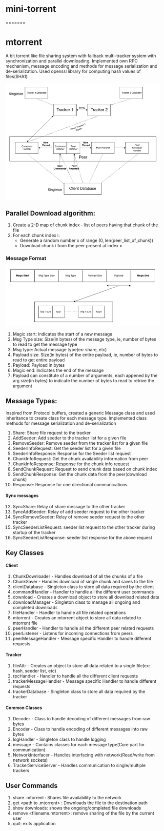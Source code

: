
# mini-torrent
=======
# mtorrent
A bit torrent like file sharing system with fallback multi-tracker system with synchronization and parallel downloading.
Implemented own RPC mechanism, message encoding and methods for message serialization and de-serialization. Used openssl library for computing hash values of files(SHA1)

![Screenshot](archi.png)

## Parallel Download algorithm:
1. Create a 2-D map of chunk index - list of peers having that chunk of the file
2. For each chunk index i:
    - Generate a random number x of range (0, len(peer_list_of_chunk))
    - Download chunk i from the peer present at index x

### Message Format
![](messageFormat.png)

1. Magic start: Indicates the start of a new message
2. Msg Type size: Size(in bytes) of the message type, ie, number of bytes to read to get the message type
3. Msg type: Actual message type(ex: share, etc)
4. Payload size: Size(in bytes) of the entire payload, ie, number of bytes to read to get entire payload
5. Payload: Payload in bytes
6. Magic end: Indicates the end of the message
7. Payload can constitute of a number of arguments, each appened by the arg size(in bytes) to indicate the number of bytes to read to retrive the argument

## Message Types:
Inspired from Protocol buffers, created a generic Message class and used inheritance to create class for each message type.
Implemented class methods for message serialization and de-serialization

1. Share: Share file request to the tracker
2. AddSeeder: Add seeder to the tracker list for a given file
3. RemoveSeeder: Remove seeder from the tracker list for a given file
4. SeederInfoRequest: Get the seeder list for a given file
5. SeederInfoResponse: Response for the Seeder list request
6. ChunkInfoRequest: Get the chunk availability information from peer
7. ChunkInfoResponse: Response for the chunk info request
9. SendChunkRequest: Request to send chunk data based on chunk index
10. SendChunkResponse: Get the chunk data from the peer(download chunk)
11. Response: Response for one directional communications
#### Sync messages
12. SyncShare: Relay of share message to the other tracker
13. SyncAddSeeder: Relay of add seeder request to the other tracker
14. SyncRemoveSeeder: Relay of remove seeder request to the other tracker
15. SyncSeederListRequest: seeder list request to the other tracker during startup of the tracker
16. SyncSeederListResponse: seeder list response for the above request

## Key Classes
#### Client
1. ChunkDownloader - Handles download of all the chunks of a file
2. ChunkSaver - Handles download of single chunk and saves to the file
3. clientDatabase - Singleton class to store all data required by the client
4. commandHandler - Handler to handle all the different user commands
5. download - Creates a download object to store all download related data
6. downloadManager - Singleton class to manage all ongoing and completed downloads
7. fileHandler - Handler to handle all file related operations
8. mtorrent - Creates an mtorrent object to store all data related to mtorrent file
9. peerHandler - Handler to handle all the different peer related requests
10. peerListener - Listens for incoming connections from peers
11. peerMessageHandler - Message specific Handler to handle different requests

#### Tracker
1. fileAttr - Creates an object to store all data related to a single file(ex: hash, seeder list, etc)
2. rpcHandler - Handler to handle all the different client requests
3. trackerMessageHandler - Message specific Handler to handle different requests
4. trackerDatabase - Singleton class to store all data required by the tracker

#### Common Classes
1. Decoder - Class to handle decoding of different messages from raw bytes
2. Encoder - Class to handle encoding of different messages into raw bytes
3. logHandler - Singleton class to handle logging
4. message - Contains classes for each message type(Core part for communication)
5. NetworkInterfacer - Handles interfacing with network(Read/write from network sockets)
6. TrackerServiceServer - Handles communication to single/multiple trackers

## User Commands
1. share <local file path> <filename>.mtorrent : Shares file availability to the network
2. get <path to .mtorrent> <destination path> : Downloads the file to the destination path
3. show downloads: shows the ongoing/completed file downloads
4. remove <filename.mtorrent>: remove sharing of the file by the current user
5. quit: exits application
